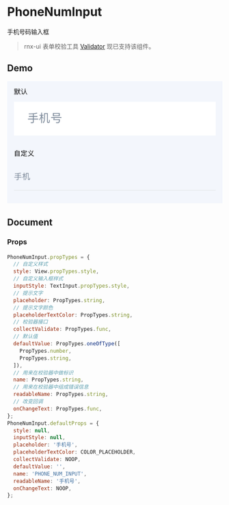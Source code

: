# PhoneNumInput

手机号码输入框

> rnx-ui 表单校验工具 [Validator](https://github.com/dragonwong/rnx-ui/tree/master/util/Validator) 现已支持该组件。

## Demo

![](demo.png)

## Document

### Props

```js
PhoneNumInput.propTypes = {
  // 自定义样式
  style: View.propTypes.style,
  // 自定义输入框样式
  inputStyle: TextInput.propTypes.style,
  // 提示文字
  placeholder: PropTypes.string,
  // 提示文字颜色
  placeholderTextColor: PropTypes.string,
  // 校验器接口
  collectValidate: PropTypes.func,
  // 默认值
  defaultValue: PropTypes.oneOfType([
    PropTypes.number,
    PropTypes.string,
  ]),
  // 用来在校验器中做标识
  name: PropTypes.string,
  // 用来在校验器中组成错误信息
  readableName: PropTypes.string,
  // 改变回调
  onChangeText: PropTypes.func,
};
PhoneNumInput.defaultProps = {
  style: null,
  inputStyle: null,
  placeholder: '手机号',
  placeholderTextColor: COLOR_PLACEHOLDER,
  collectValidate: NOOP,
  defaultValue: '',
  name: 'PHONE_NUM_INPUT',
  readableName: '手机号',
  onChangeText: NOOP,
};
```
